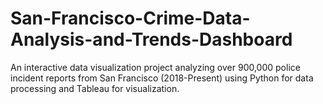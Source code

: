 # San-Francisco-Crime-Data-Analysis-and-Trends-Dashboard
An interactive data visualization project analyzing over 900,000 police incident reports from San Francisco (2018-Present) using Python for data processing and Tableau for visualization.
